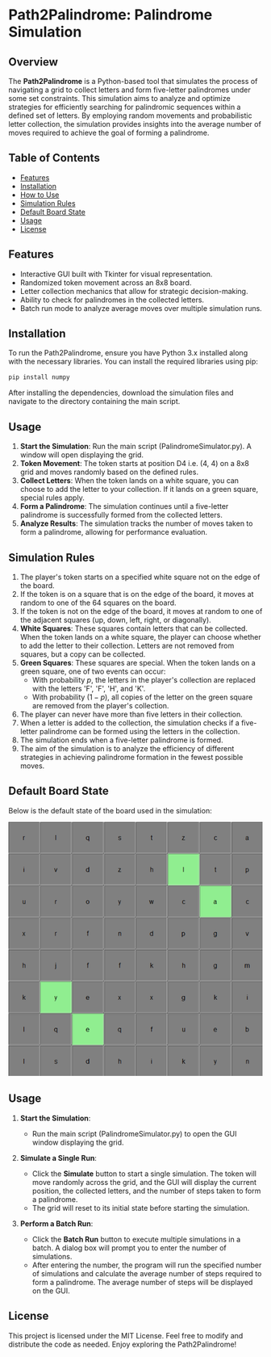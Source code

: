 # Path2Palindrome: Palindrome Simulation

## Overview

The **Path2Palindrome** is a Python-based tool that simulates the process of navigating a grid to collect letters and form five-letter palindromes under some set constraints. This simulation aims to analyze and optimize strategies for efficiently searching for palindromic sequences within a defined set of letters. By employing random movements and probabilistic letter collection, the simulation provides insights into the average number of moves required to achieve the goal of forming a palindrome.

## Table of Contents

- [Features](#features)
- [Installation](#installation)
- [How to Use](#how-to-use)
- [Simulation Rules](#simulation-rules)
- [Default Board State](#default-board-state)
- [Usage](#usage)
- [License](#license)

## Features

- Interactive GUI built with Tkinter for visual representation.
- Randomized token movement across an 8x8 board.
- Letter collection mechanics that allow for strategic decision-making.
- Ability to check for palindromes in the collected letters.
- Batch run mode to analyze average moves over multiple simulation runs.

## Installation

To run the Path2Palindrome, ensure you have Python 3.x installed along with the necessary libraries. You can install the required libraries using pip:

```bash
pip install numpy
```

After installing the dependencies, download the simulation files and navigate to the directory containing the main script.

## Usage

1. **Start the Simulation**: Run the main script (PalindromeSimulator.py). A window will open displaying the grid.
2. **Token Movement**: The token starts at position D4 i.e. (4, 4) on a 8x8 grid and moves randomly based on the defined rules.
3. **Collect Letters**: When the token lands on a white square, you can choose to add the letter to your collection. If it lands on a green square, special rules apply.
4. **Form a Palindrome**: The simulation continues until a five-letter palindrome is successfully formed from the collected letters.
5. **Analyze Results**: The simulation tracks the number of moves taken to form a palindrome, allowing for performance evaluation.

## Simulation Rules

1. The player's token starts on a specified white square not on the edge of the board.
2. If the token is on a square that is on the edge of the board, it moves at random to one of the 64 squares on the board.
3. If the token is not on the edge of the board, it moves at random to one of the adjacent squares (up, down, left, right, or diagonally).
4. **White Squares**: These squares contain letters that can be collected. When the token lands on a white square, the player can choose whether to add the letter to their collection. Letters are not removed from squares, but a copy can be collected.
5. **Green Squares**: These squares are special. When the token lands on a green square, one of two events can occur:
   - With probability $p$, the letters in the player's collection are replaced with the letters 'F', 'F', 'H', and 'K'.
   - With probability $(1 - p)$, all copies of the letter on the green square are removed from the player's collection.
6. The player can never have more than five letters in their collection.
7. When a letter is added to the collection, the simulation checks if a five-letter palindrome can be formed using the letters in the collection.
8. The simulation ends when a five-letter palindrome is formed.
9. The aim of the simulation is to analyze the efficiency of different strategies in achieving palindrome formation in the fewest possible moves.

## Default Board State

Below is the default state of the board used in the simulation:

<p align="center">
  <img src="images/default_board.png" alt="Default Board State" />
</p>

## Usage

1. **Start the Simulation**:
   - Run the main script (PalindromeSimulator.py) to open the GUI window displaying the grid.

2. **Simulate a Single Run**:
   - Click the **Simulate** button to start a single simulation. The token will move randomly across the grid, and the GUI will display the current position, the collected letters, and the number of steps taken to form a palindrome.
   - The grid will reset to its initial state before starting the simulation.

3. **Perform a Batch Run**:
   - Click the **Batch Run** button to execute multiple simulations in a batch. A dialog box will prompt you to enter the number of simulations.
   - After entering the number, the program will run the specified number of simulations and calculate the average number of steps required to form a palindrome. The average number of steps will be displayed on the GUI.

## License

This project is licensed under the MIT License. Feel free to modify and distribute the code as needed. Enjoy exploring the Path2Palindrome!